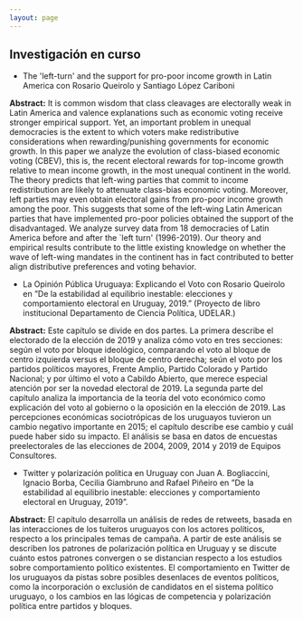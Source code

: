 ```yaml
---
layout: page
---
```


## Investigación en curso

+ The 'left-turn' and the support for pro-poor income growth in Latin America con Rosario Queirolo y Santiago López Cariboni

**Abstract:** It is common wisdom that class cleavages are electorally weak in Latin America and valence explanations such as economic voting receive stronger empirical support. Yet, an important problem in unequal democracies is the extent to which voters make redistributive considerations when rewarding/punishing governments for economic growth. In this paper we analyze the evolution of class-biased economic voting (CBEV), this is, the recent electoral rewards for top-income growth relative to mean income growth, in the  most unequal continent in the world. The theory predicts that left-wing parties that commit to income redistribution are likely to attenuate class-bias economic voting. Moreover, left parties may even obtain electoral gains from pro-poor income growth among the poor. This suggests that some of the left-wing Latin American parties that have implemented pro-poor policies obtained the support of the disadvantaged. We analyze survey data from 18 democracies of Latin America before and after the `left turn' (1996-2019). Our theory and empirical results contribute to the little existing knowledge on whether the wave of left-wing mandates in the continent has in fact contributed to better align distributive preferences and voting behavior.

+ La Opinión Pública Uruguaya: Explicando el Voto con Rosario Queirolo en ”De la estabilidad al equilibrio inestable: elecciones y comportamiento electoral en Uruguay,
2019.” (Proyecto de libro institucional Departamento de Ciencia Política, UDELAR.)

**Abstract:** Este capítulo se divide en dos partes. La primera describe el electorado de la elección de 2019 y analiza cómo voto en tres secciones: según el voto por bloque ideológico, comparando el voto al bloque de centro izquierda versus el bloque de centro derecha; seún el voto por los partidos políticos mayores, Frente Amplio, Partido Colorado y Partido Nacional; y por último el voto a Cabildo Abierto, que merece especial atención por ser la novedad electoral de 2019. La segunda parte del capítulo analiza la importancia de la teoría del voto económico como explicación del voto al gobierno o la oposición en la elección de 2019. Las percepciones económicas sociotrópicas de los uruguayos tuvieron un cambio negativo importante en 2015; el capítulo describe ese cambio y cuál puede haber sido su impacto. El análisis se basa en datos de encuestas preelectorales de las elecciones de 2004, 2009, 2014 y 2019 de Equipos Consultores. 

+ Twitter y polarización política en Uruguay con Juan A. Bogliaccini, Ignacio Borba, Cecilia Giambruno and Rafael Piñeiro en ”De la estabilidad al equilibrio inestable: elecciones y comportamiento electoral en Uruguay, 2019”.

**Abstract:** El capítulo desarrolla un análisis de redes de retweets, basada en las interacciones de los tuiteros uruguayos con los actores políticos, respecto a los principales temas de campaña. A partir de este análisis se describen los patrones de polarización política en Uruguay y se discute cuánto estos patrones convergen o se distancian respecto a los estudios sobre comportamiento político existentes. El comportamiento en Twitter de los uruguayos da pistas sobre posibles desenlaces de eventos políticos, como la incorporación o exclusión de candidatos en el sistema político uruguayo, o los cambios en las lógicas de competencia y polarización política entre partidos y bloques.   

